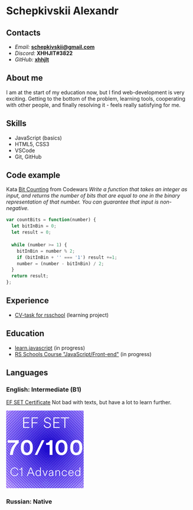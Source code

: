 # Schepkivskii Alexandr

## Contacts

- *Email:* **schepkivskii@gmail.com**
- *Discord:* **XHHJlT#3822**
- *GitHub:* [**xhhjlt**](<https://github.com/xhhjlt>)

## About me

I am at the start of my education now, but I find web-development is very exciting. Getting to the bottom of the problem, learning tools, cooperating with other people, and finally resolving it - feels really satisfying for me.

## Skills

- JavaScript (basics)
- HTML5, CSS3
- VSCode
- Git, GitHub

## Code example

Kata [Bit Counting](<https://www.codewars.com/kata/526571aae218b8ee490006f4>) from Codewars
*Write a function that takes an integer as input, and returns the number of bits that are equal to one in the binary representation of that number. You can guarantee that input is non-negative.*

```JavaScript
var countBits = function(number) {
  let bitInBin = 0;
  let result = 0;
  
  while (number >= 1) {
    bitInBin = number % 2;
    if (bitInBin + '' === '1') result +=1;
    number = (number - bitInBin) / 2;  
  }
  return result;  
};
```

## Experience

- [CV-task for rsschool](<https://xhhjlt.github.io/rsschool-cv/cv>) (learning project)

## Education

- [learn.javascript](<https://learn.javascript.ru/>) (in progress)
- [RS Schools Course "JavaScript/Front-end"](<https://rs.school/js/>) (in progress)

## Languages

### English: Intermediate (B1)

[EF SET Certificate](<https://www.efset.org/cert/YGb9Lb>) Not bad with texts, but have a lot to learn further.

![Icon 70/100](<certificate_200x200.png>)

### Russian: Native
